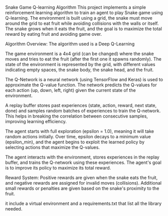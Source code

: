 Snake Game Q-learning Algorithm
This project implements a simple reinforcement learning algorithm to train an agent to play Snake game using Q-learning. 
The environment is built using a grid, the snake must move around the grid to eat fruit while avoiding collisions with the walls or itself. 
The snake grows when it eats the fruit, and the goal is to maximize the total reward by eating fruit and avoiding game over.

Algorithm Overview:
The algorithm used is a Deep Q-Learning

The game environment is a 4x4 grid (can be changed) where the snake moves and tries to eat the fruit (after the first one it spawns randomly). 
The state of the environment is represented by the grid, with different values indicating empty spaces, the snake body, the snake head, and the fruit.

The Q-Network is a neural network (using TensorFlow and Keras) is used to approximate the Q-value function. 
The network predicts the Q-values for each action (up, down, left, right) given the current state of the environment.

A replay buffer stores past experiences (state, action, reward, next state, done) and samples random batches of experiences to train the Q-network. 
This helps in breaking the correlation between consecutive samples, improving learning efficiency.

The agent starts with full exploration (epsilon = 1.0), meaning it will take random actions initially. 
Over time, epsilon decays to a minimum value (epsilon_min), and the agent begins to exploit the learned policy by selecting actions that maximize the Q-values.

The agent interacts with the environment, stores experiences in the replay buffer, and trains the Q-network using these experiences. The agent's goal is to improve its policy to maximize its total reward.

Reward System: Positive rewards are given when the snake eats the fruit, and negative rewards are assigned for invalid moves (collisions). Additional small rewards or penalties are given based on the snake's proximity to the fruit.

it include a virtual environment and a requirements.txt that list all the library needed.
